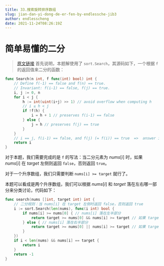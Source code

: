 ```yaml
---
title: 33.搜索旋转排序数组
slug: jian-dan-yi-dong-de-er-fen-by-endlessche-jib3
author: endlesscheng
date: 2021-11-24T08:26:19Z
---
```

# 简单易懂的二分
 
> [原文链接](https://leetcode.cn/problems/search-in-rotated-sorted-array/solution/jian-dan-yi-dong-de-er-fen-by-endlessche-jib3)
首先说明，本题解使用了 `sort.Search`，其源码如下，一个根据 `f` 的返回值来二分的函数：

```go
func Search(n int, f func(int) bool) int {
	// Define f(-1) == false and f(n) == true.
	// Invariant: f(i-1) == false, f(j) == true.
	i, j := 0, n
	for i < j {
		h := int(uint(i+j) >> 1) // avoid overflow when computing h
		// i ≤ h < j
		if !f(h) {
			i = h + 1 // preserves f(i-1) == false
		} else {
			j = h // preserves f(j) == true
		}
	}
	// i == j, f(i-1) == false, and f(j) (= f(i)) == true  =>  answer is i.
	return i
}
```

对于本题，我们需要完成的是 `f` 的写法：当二分元素为 $\textit{nums}[i]$ 时，如果 $\textit{nums}[i]$ 在 $\textit{target}$ 左侧则返回 $\texttt{false}$，否则返回 $\texttt{true}$。

对于一个升序数组，我们只需要判断 `nums[i] >= target` 就行了。

本题可以看成是两个升序数组，我们可以根据 $\textit{nums}[i]$ 和 $\textit{target}$ 落在左右哪一部分来分类讨论，代码如下：

```go
func search(nums []int, target int) int {
	// 二分规则：当 nums[i] 在 target 左侧时返回 false，否则返回 true
	i := sort.Search(len(nums), func(i int) bool {
		if nums[i] >= nums[0] { // nums[i] 落在左半部分
			return target >= nums[0] && nums[i] >= target // 如果 target 在右半部分可以直接返回 false
		} else { // nums[i] 落在右半部分
			return target >= nums[0] || nums[i] >= target // 如果 target 在左半部分可以直接返回 true
		}
	})
	if i < len(nums) && nums[i] == target {
		return i
	}
	return -1
}
```


